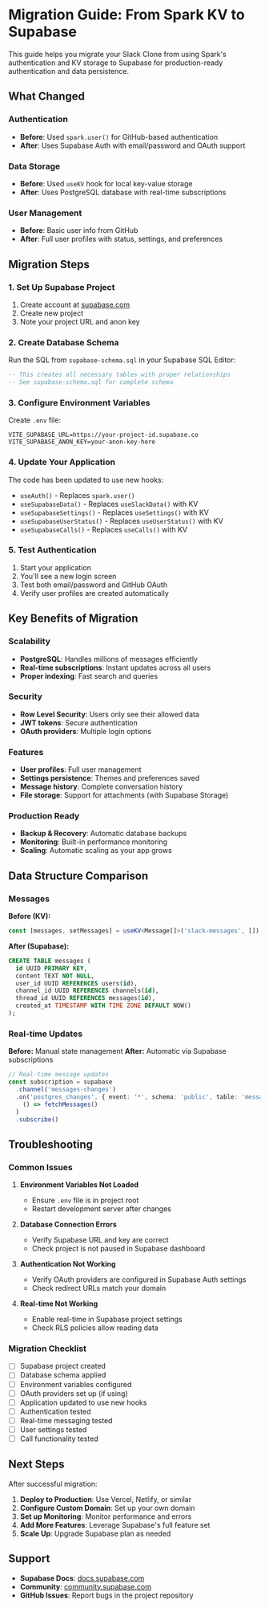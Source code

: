 # Migration Guide: From Spark KV to Supabase

This guide helps you migrate your Slack Clone from using Spark's authentication and KV storage to Supabase for production-ready authentication and data persistence.

## What Changed

### Authentication
- **Before**: Used `spark.user()` for GitHub-based authentication
- **After**: Uses Supabase Auth with email/password and OAuth support

### Data Storage
- **Before**: Used `useKV` hook for local key-value storage
- **After**: Uses PostgreSQL database with real-time subscriptions

### User Management
- **Before**: Basic user info from GitHub
- **After**: Full user profiles with status, settings, and preferences

## Migration Steps

### 1. Set Up Supabase Project

1. Create account at [supabase.com](https://supabase.com)
2. Create new project
3. Note your project URL and anon key

### 2. Create Database Schema

Run the SQL from `supabase-schema.sql` in your Supabase SQL Editor:

```sql
-- This creates all necessary tables with proper relationships
-- See supabase-schema.sql for complete schema
```

### 3. Configure Environment Variables

Create `.env` file:

```env
VITE_SUPABASE_URL=https://your-project-id.supabase.co
VITE_SUPABASE_ANON_KEY=your-anon-key-here
```

### 4. Update Your Application

The code has been updated to use new hooks:

- `useAuth()` - Replaces `spark.user()`
- `useSupabaseData()` - Replaces `useSlackData()` with KV
- `useSupabaseSettings()` - Replaces `useSettings()` with KV
- `useSupabaseUserStatus()` - Replaces `useUserStatus()` with KV
- `useSupabaseCalls()` - Replaces `useCalls()` with KV

### 5. Test Authentication

1. Start your application
2. You'll see a new login screen
3. Test both email/password and GitHub OAuth
4. Verify user profiles are created automatically

## Key Benefits of Migration

### Scalability
- **PostgreSQL**: Handles millions of messages efficiently
- **Real-time subscriptions**: Instant updates across all users
- **Proper indexing**: Fast search and queries

### Security
- **Row Level Security**: Users only see their allowed data
- **JWT tokens**: Secure authentication
- **OAuth providers**: Multiple login options

### Features
- **User profiles**: Full user management
- **Settings persistence**: Themes and preferences saved
- **Message history**: Complete conversation history
- **File storage**: Support for attachments (with Supabase Storage)

### Production Ready
- **Backup & Recovery**: Automatic database backups
- **Monitoring**: Built-in performance monitoring
- **Scaling**: Automatic scaling as your app grows

## Data Structure Comparison

### Messages
**Before (KV):**
```typescript
const [messages, setMessages] = useKV<Message[]>('slack-messages', [])
```

**After (Supabase):**
```sql
CREATE TABLE messages (
  id UUID PRIMARY KEY,
  content TEXT NOT NULL,
  user_id UUID REFERENCES users(id),
  channel_id UUID REFERENCES channels(id),
  thread_id UUID REFERENCES messages(id),
  created_at TIMESTAMP WITH TIME ZONE DEFAULT NOW()
);
```

### Real-time Updates
**Before:** Manual state management
**After:** Automatic via Supabase subscriptions

```typescript
// Real-time message updates
const subscription = supabase
  .channel('messages-changes')
  .on('postgres_changes', { event: '*', schema: 'public', table: 'messages' }, 
    () => fetchMessages()
  )
  .subscribe()
```

## Troubleshooting

### Common Issues

1. **Environment Variables Not Loaded**
   - Ensure `.env` file is in project root
   - Restart development server after changes

2. **Database Connection Errors**
   - Verify Supabase URL and key are correct
   - Check project is not paused in Supabase dashboard

3. **Authentication Not Working**
   - Verify OAuth providers are configured in Supabase Auth settings
   - Check redirect URLs match your domain

4. **Real-time Not Working**
   - Enable real-time in Supabase project settings
   - Check RLS policies allow reading data

### Migration Checklist

- [ ] Supabase project created
- [ ] Database schema applied
- [ ] Environment variables configured
- [ ] OAuth providers set up (if using)
- [ ] Application updated to use new hooks
- [ ] Authentication tested
- [ ] Real-time messaging tested
- [ ] User settings tested
- [ ] Call functionality tested

## Next Steps

After successful migration:

1. **Deploy to Production**: Use Vercel, Netlify, or similar
2. **Configure Custom Domain**: Set up your own domain
3. **Set up Monitoring**: Monitor performance and errors
4. **Add More Features**: Leverage Supabase's full feature set
5. **Scale Up**: Upgrade Supabase plan as needed

## Support

- **Supabase Docs**: [docs.supabase.com](https://docs.supabase.com)
- **Community**: [community.supabase.com](https://community.supabase.com)
- **GitHub Issues**: Report bugs in the project repository